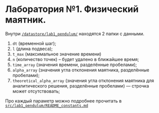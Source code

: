 # Лаборатория №1. Физический маятник.

Внутри [`/datastore/lab1_pendulum/`](.) находятся 2 папки с данными. 

1. `dt` (временной шаг);
2. `l` (длина подвеса);
3. `t_max` (максимальное значение времени)
4. `n` (количество точек) – будет удалено в ближайшее время;
5. `time_array` (значения времени, разделённые пробелами);
6. `alpha_array` (значения угла отклонения маятника, разделённые пробелами);
7. `theoretical_alpha_array` (значения угла отклонения маятника для аналитического решения, разделённые пробелами) — строчка может отсутствовать;

Про каждый параметр можно подробнее прочитать в [`src/lab1_pendulum/README_constants.md`](../../src/lab1_pendulum/README_constants.md)

